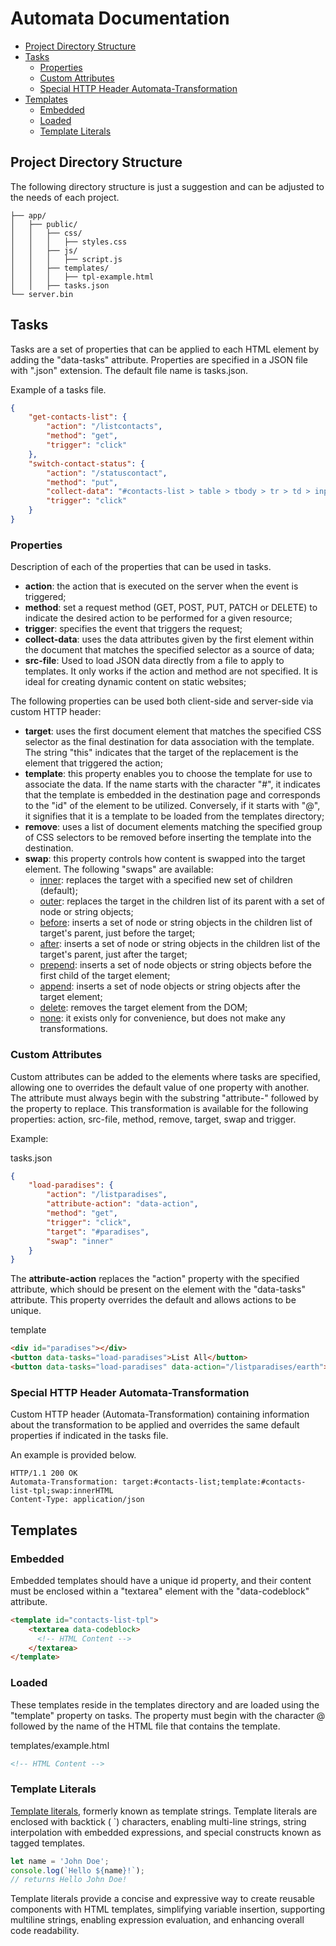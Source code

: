 # Automata Documentation

- [Project Directory Structure](#project-directory-structure)
- [Tasks](#tasks)
  - [Properties](#properties)
  - [Custom Attributes](#custom-attributes)
  - [Special HTTP Header Automata-Transformation](#special-http-header-automata-transformation)
- [Templates](#templates)
  - [Embedded](#embedded)
  - [Loaded](#loaded)
  - [Template Literals](#template-literals)

## Project Directory Structure

The following directory structure is just a suggestion and can be adjusted to the needs of each project.

```
├── app/
│   ├── public/
│   │   ├── css/
│   │   │   ├── styles.css
│   │   ├── js/
│   │   │   ├── script.js
│   │   ├── templates/
│   │   │   ├── tpl-example.html
│   │   ├── tasks.json
└── server.bin
```

## Tasks

Tasks are a set of properties that can be applied to each HTML element by adding the "data-tasks" attribute. Properties are specified in a JSON file with ".json" extension. The default file name is tasks.json.

Example of a tasks file.

```json
{
    "get-contacts-list": {
        "action": "/listcontacts",
        "method": "get",
        "trigger": "click"
    },
    "switch-contact-status": {
        "action": "/statuscontact",
        "method": "put",
        "collect-data": "#contacts-list > table > tbody > tr > td > input[name]",
        "trigger": "click"
    }
}
```
### Properties

Description of each of the properties that can be used in tasks.

- **action**: the action that is executed on the server when the event is triggered;
- **method**: set a request method (GET, POST, PUT, PATCH or DELETE) to indicate the desired action to be performed for a given resource;
- **trigger**: specifies the event that triggers the request;
- **collect-data**: uses the data attributes given by the first element within the document that matches the specified selector as a source of data;
- **src-file**: Used to load JSON data directly from a file to apply to templates. It only works if the action and method are not specified. It is ideal for creating dynamic content on static websites;

The following properties can be used both client-side and server-side via custom HTTP header:

- **target**: uses the first document element that matches the specified CSS selector as the final destination for data association with the template. The string "this" indicates that the target of the replacement is the element that triggered the action;
- **template**: this property enables you to choose the template for use to associate the data. If the name starts with the character "#", it indicates that the template is embedded in the destination page and corresponds to the "id" of the element to be utilized. Conversely, if it starts with "@", it signifies that it is a template to be loaded from the templates directory;
- **remove**: uses a list of document elements matching the specified group of CSS selectors to be removed before inserting the template into the destination.
- **swap**: this property controls how content is swapped into the target element. The following "swaps" are available:
    - <ins>inner</ins>: replaces the target with a specified new set of children (default);
    - <ins>outer</ins>: replaces the target in the children list of its parent with a set of node or string objects;
    - <ins>before</ins>: inserts a set of node or string objects in the children list of target's parent, just before the target;
    - <ins>after</ins>: inserts a set of node or string objects in the children list of the target's parent, just after the target;
    - <ins>prepend</ins>: inserts a set of node objects or string objects before the first child of the target element;
    - <ins>append</ins>: inserts a set of node objects or string objects after the target element;
    - <ins>delete</ins>: removes the target element from the DOM;
    - <ins>none</ins>: it exists only for convenience, but does not make any transformations.

### Custom Attributes
Custom attributes can be added to the elements where tasks are specified, allowing one to overrides the default value of one property with another.
The attribute must always begin with the substring "attribute-" followed by the property to replace.
This transformation is available for the following properties: action, src-file, method, remove, target, swap and trigger.

Example:

tasks.json
```json
{
    "load-paradises": {
        "action": "/listparadises",
        "attribute-action": "data-action",
        "method": "get",
        "trigger": "click",
        "target": "#paradises",
        "swap": "inner"
    }
}
```
The **attribute-action** replaces the "action" property with the specified attribute, which should be present on the element with the "data-tasks" attribute.
This property overrides the default and allows actions to be unique.

template
```html
<div id="paradises"></div>
<button data-tasks="load-paradises">List All</button>
<button data-tasks="load-paradises" data-action="/listparadises/earth">Go To Earth</button>
```

### Special HTTP Header Automata-Transformation

Custom HTTP header (Automata-Transformation) containing information about the transformation to be applied and overrides the same default properties if indicated in the tasks file.

An example is provided below.

```http
HTTP/1.1 200 OK
Automata-Transformation: target:#contacts-list;template:#contacts-list-tpl;swap:innerHTML
Content-Type: application/json
```

## Templates

### Embedded

Embedded templates should have a unique id property, and their content must be enclosed within a "textarea" element with the "data-codeblock" attribute.

```html
<template id="contacts-list-tpl">
    <textarea data-codeblock>
      <!-- HTML Content -->  
    </textarea>
</template>
```

### Loaded

These templates reside in the templates directory and are loaded using the "template" property on tasks. The property must begin with the character @ followed by the name of the HTML file that contains the template.

templates/example.html

```html
<!-- HTML Content -->
```

### Template Literals

[Template literals](https://developer.mozilla.org/en-US/docs/Web/JavaScript/Reference/Template_literals), formerly known as template strings. Template literals are enclosed with backtick ( &#96;) characters, enabling multi-line strings, string interpolation with embedded expressions, and special constructs known as tagged templates.

```javascript
let name = 'John Doe';
console.log(`Hello ${name}!`);
// returns Hello John Doe!
```
Template literals provide a concise and expressive way to create reusable components with HTML templates, simplifying variable insertion, supporting multiline strings, enabling expression evaluation, and enhancing overall code readability.
